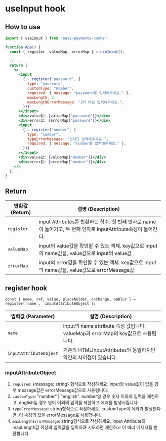 # useInput hook

## How to use

```jsx
import { useInput } from "easy-payments-hooks";

function App() {
  const { register, valueMap, errorMap } = useInput();

  //...
  return (
    <>
      <input
        {...register("password", {
          type: "password",
          customType: "number",
          required: { message: "password를 입력해주세요." },
          maxLength: 2,
          maxLengthErrorMessage: "2자 이상 입력해주세요.",
        })}
      ></input>
      <div>value값: {valueMap["password"]}</div>
      <div>error값: {errorMap["password"]}</div>
      <input
        {...register("number", {
          type: "number",
          typeErrorMessage: "숫자만 입력해주세요.",
          required: { message: "number를 입력해주세요." },
        })}
      ></input>
      <div>value값: {valueMap["number"]}</div>
      <div>error값: {errorMap["number"]}</div>
    </>
  );
}
```

## Return

| 반환값 (Return) | 설명 (Description)                                                                                              |
| --------------- | --------------------------------------------------------------------------------------------------------------- |
| `register`      | input Attributes를 반환하는 함수. 첫 번째 인자로 name이 들어가고, 두 번째 인자로 inputAttribute속성이 들어간다. |
| `valueMap`      | input의 value값을 확인할 수 있는 객체. key값으로 input의 name값을, value값으로 input의 value값                  |
| `errorMap`      | input의 error값을 확인할 수 있는 객체. key값으로 input의 name값을, value값으로 errorMessage값                   |

## register hook

```tsx
const { name, ref, value, placeholder, onChange, onBlur } = register(`name`, `inputAttributeObject`);
```

| 입력값 (Parameter)     | 설명 (Description)                                                                |
| ---------------------- | --------------------------------------------------------------------------------- |
| `name`                 | input의 name attribute 속성 값입니다. valueMap과 errorMap의 key값으로 사용됩니다. |
| `inputAttributeObject` | 기존의 HTMLInputAttributes와 동일하지만 약간의 차이점이 있습니다.                 |

### inputAttributeObject

1. `required`: {message: string} 형식으로 작성하세요. input의 value값이 없을 경우 message값은 errorMessage값으로 사용됩니다.
2. `customType`: "number" | "english". number일 경우 숫자 이외의 입력을 제한하고, english일 경우 영어 이외의 입력을 제한하고 에러를 발생시킵니다.
3. `typeErrorMessage`: string형식으로 작성하세요. customType이 에러가 발생한다면, 이 속성의 값을 errorMessage로 사용합니다.
4. `maxLengthErrorMessage`: string형식으로 작성하세요. input Attribute의 maxLength값 이상의 입력값을 입력하려 시도하면 제한하고 이 에러 메세지를 반환합니다.
